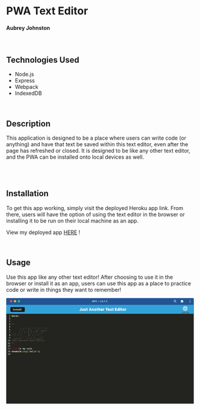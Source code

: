# PWA Text Editor
#### Aubrey Johnston
<br>

## Technologies Used
<ul>
    <li>Node.js</li>
    <li>Express</li>
    <li>Webpack</li>
    <li>IndexedDB</li>
</ul>    

<br>

## Description

This application is designed to be a place where users can write code (or anything) and have that text be saved within this text editor, even after the page has refreshed or closed. It is designed to be like any other text editor, and the PWA can be installed onto local devices as well.


<br>

<br>

## Installation
To get this app working, simply visit the deployed Heroku app link. From there, users will have the option of using the text editor in the browser or installing it to be run on their local machine as an app. 


View my deployed app [HERE](https://git.heroku.com/guarded-spire-40383.git) !
<br>




<br>

## Usage
Use this app like any other text editor! After choosing to use it in the browser or install it as an app, users can use this app as a place to practice code or write in things they want to remember! <br>

![JATE screenshot](/client/src/images/readmePhoto.png)


<br>